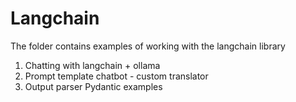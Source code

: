 # Langchain
The folder contains examples of working with the langchain library

1. Chatting with langchain + ollama
2. Prompt template chatbot - custom translator
3. Output parser Pydantic examples